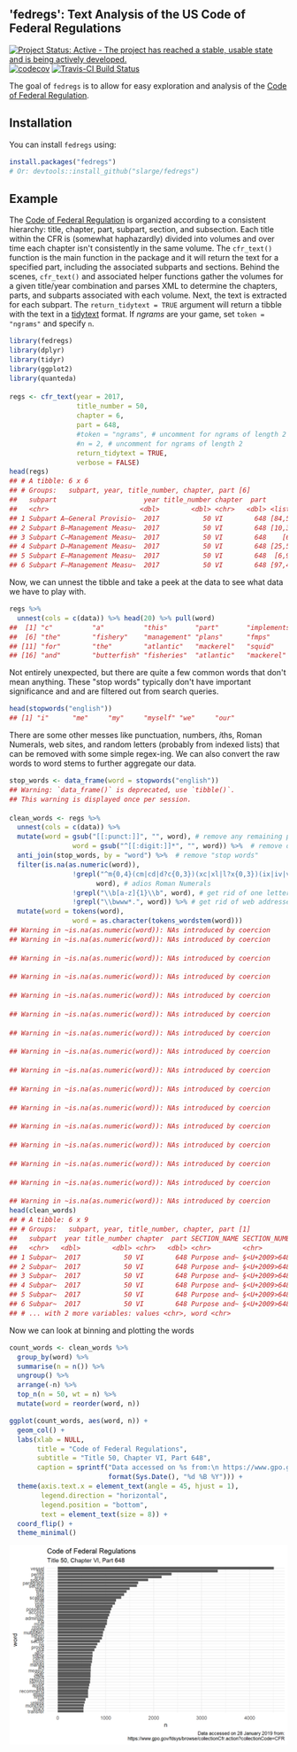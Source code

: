 
<!-- README.md is generated from README.Rmd. Please edit that file -->
'fedregs': Text Analysis of the US Code of Federal Regulations
--------------------------------------------------------------

[![Project Status: Active - The project has reached a stable, usable state and is being actively developed.](http://www.repostatus.org/badges/0.1.0/active.svg)](http://www.repostatus.org/#active) [![codecov](https://codecov.io/gh/slarge/fedregs/branch/master/graph/badge.svg)](https://codecov.io/gh/slarge/fedregs) [![Travis-CI Build Status](https://travis-ci.org/slarge/fedregs.svg?branch=master)](https://travis-ci.org/slarge/fedregs) <!-- [![CRAN_Status_Badge](http://www.r-pkg.org/badges/version/fedregs)](https://cran.r-project.org/package=fedregs) --> <!-- [![downloads](http://cranlogs.r-pkg.org/badges/grand-total/fedregs) -->

The goal of `fedregs` is to allow for easy exploration and analysis of the [Code of Federal Regulation](https://www.gpo.gov/fdsys/browse/collectionCfr.action?selectedYearFrom=2017&go=Go).

Installation
------------

You can install `fedregs` using:

``` r
install.packages("fedregs")
# Or: devtools::install_github("slarge/fedregs")
```

Example
-------

The [Code of Federal Regulation](https://www.gpo.gov/help/index.html#about_code_of_federal_regulations.htm) is organized according to a consistent hierarchy: title, chapter, part, subpart, section, and subsection. Each title within the CFR is (somewhat haphazardly) divided into volumes and over time each chapter isn't consistently in the same volume. The `cfr_text()` function is the main function in the package and it will return the text for a specified part, including the associated subparts and sections. Behind the scenes, `cfr_text()` and associated helper functions gather the volumes for a given title/year combination and parses XML to determine the chapters, parts, and subparts associated with each volume. Next, the text is extracted for each subpart. The `return_tidytext = TRUE` argument will return a tibble with the text in a [tidytext](https://www.tidytextmining.com/tidytext.html) format. If *ngrams* are your game, set `token = "ngrams"` and specify `n`.

``` r
library(fedregs)
library(dplyr)
library(tidyr)
library(ggplot2)
library(quanteda)

regs <- cfr_text(year = 2017,
                 title_number = 50,
                 chapter = 6,
                 part = 648,
                 #token = "ngrams", # uncomment for ngrams of length 2
                 #n = 2, # uncomment for ngrams of length 2
                 return_tidytext = TRUE,
                 verbose = FALSE)
head(regs)
## # A tibble: 6 x 6
## # Groups:   subpart, year, title_number, chapter, part [6]
##   subpart                      year title_number chapter  part         data
##   <chr>                       <dbl>        <dbl> <chr>   <dbl> <list<df[,4>
## 1 Subpart A—General Provisio~  2017           50 VI        648 [84,596 x 4]
## 2 Subpart B—Management Measu~  2017           50 VI        648 [10,384 x 4]
## 3 Subpart C—Management Measu~  2017           50 VI        648    [696 x 4]
## 4 Subpart D—Management Measu~  2017           50 VI        648 [25,567 x 4]
## 5 Subpart E—Management Measu~  2017           50 VI        648  [6,994 x 4]
## 6 Subpart F—Management Measu~  2017           50 VI        648 [97,477 x 4]
```

Now, we can unnest the tibble and take a peek at the data to see what data we have to play with.

``` r
regs %>%
  unnest(cols = c(data)) %>% head(20) %>% pull(word)
##  [1] "c"          "a"          "this"       "part"       "implements"
##  [6] "the"        "fishery"    "management" "plans"      "fmps"      
## [11] "for"        "the"        "atlantic"   "mackerel"   "squid"     
## [16] "and"        "butterfish" "fisheries"  "atlantic"   "mackerel"
```

Not entirely unexpected, but there are quite a few common words that don't mean anything. These "stop words" typically don't have important significance and and are filtered out from search queries.

``` r
head(stopwords("english"))
## [1] "i"      "me"     "my"     "myself" "we"     "our"
```

There are some other messes like punctuation, numbers, *i*ths, Roman Numerals, web sites, and random letters (probably from indexed lists) that can be removed with some simple regex-ing. We can also convert the raw words to word stems to further aggregate our data.

``` r
stop_words <- data_frame(word = stopwords("english"))
## Warning: `data_frame()` is deprecated, use `tibble()`.
## This warning is displayed once per session.

clean_words <- regs %>%
  unnest(cols = c(data)) %>% 
  mutate(word = gsub("[[:punct:]]", "", word), # remove any remaining punctuation
                word = gsub("^[[:digit:]]*", "", word)) %>%  # remove digits (e.g., 1st, 1881a, 15th, etc)
  anti_join(stop_words, by = "word") %>%  # remove "stop words"
  filter(is.na(as.numeric(word)),
                !grepl("^m{0,4}(cm|cd|d?c{0,3})(xc|xl|l?x{0,3})(ix|iv|v?i{0,3})$",
                      word), # adios Roman Numerals
                !grepl("\\b[a-z]{1}\\b", word), # get rid of one letter words
                !grepl("\\bwww*.", word)) %>% # get rid of web addresses
  mutate(word = tokens(word),
                word = as.character(tokens_wordstem(word)))
## Warning in ~is.na(as.numeric(word)): NAs introduced by coercion
## Warning in ~is.na(as.numeric(word)): NAs introduced by coercion

## Warning in ~is.na(as.numeric(word)): NAs introduced by coercion

## Warning in ~is.na(as.numeric(word)): NAs introduced by coercion

## Warning in ~is.na(as.numeric(word)): NAs introduced by coercion

## Warning in ~is.na(as.numeric(word)): NAs introduced by coercion

## Warning in ~is.na(as.numeric(word)): NAs introduced by coercion

## Warning in ~is.na(as.numeric(word)): NAs introduced by coercion

## Warning in ~is.na(as.numeric(word)): NAs introduced by coercion

## Warning in ~is.na(as.numeric(word)): NAs introduced by coercion

## Warning in ~is.na(as.numeric(word)): NAs introduced by coercion

## Warning in ~is.na(as.numeric(word)): NAs introduced by coercion

## Warning in ~is.na(as.numeric(word)): NAs introduced by coercion

## Warning in ~is.na(as.numeric(word)): NAs introduced by coercion

## Warning in ~is.na(as.numeric(word)): NAs introduced by coercion

## Warning in ~is.na(as.numeric(word)): NAs introduced by coercion
head(clean_words)
## # A tibble: 6 x 9
## # Groups:   subpart, year, title_number, chapter, part [1]
##   subpart  year title_number chapter  part SECTION_NAME SECTION_NUMBER
##   <chr>   <dbl>        <dbl> <chr>   <dbl> <chr>        <chr>         
## 1 Subpar~  2017           50 VI        648 Purpose and~ §<U+2009>648.1       
## 2 Subpar~  2017           50 VI        648 Purpose and~ §<U+2009>648.1       
## 3 Subpar~  2017           50 VI        648 Purpose and~ §<U+2009>648.1       
## 4 Subpar~  2017           50 VI        648 Purpose and~ §<U+2009>648.1       
## 5 Subpar~  2017           50 VI        648 Purpose and~ §<U+2009>648.1       
## 6 Subpar~  2017           50 VI        648 Purpose and~ §<U+2009>648.1       
## # ... with 2 more variables: values <chr>, word <chr>
```

Now we can look at binning and plotting the words

``` r
count_words <- clean_words %>%
  group_by(word) %>%
  summarise(n = n()) %>%
  ungroup() %>%
  arrange(-n) %>% 
  top_n(n = 50, wt = n) %>% 
  mutate(word = reorder(word, n))
```

``` r
ggplot(count_words, aes(word, n)) +
  geom_col() +
  labs(xlab = NULL, 
       title = "Code of Federal Regulations", 
       subtitle = "Title 50, Chapter VI, Part 648",
       caption = sprintf("Data accessed on %s from:\n https://www.gpo.gov/fdsys/browse/collectionCfr.action?collectionCode=CFR", 
                         format(Sys.Date(), "%d %B %Y"))) +
  theme(axis.text.x = element_text(angle = 45, hjust = 1),
        legend.direction = "horizontal",
        legend.position = "bottom",
        text = element_text(size = 8)) +
  coord_flip() +
  theme_minimal()
```

<img src="README_figs/README-plot_words-1.png" width="672" />
